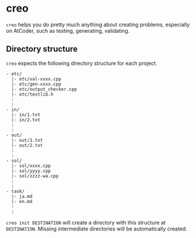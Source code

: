 # creo

`creo` helps you do pretty much anything about creating problems, especially on AtCoder, such as testing, generating, validating.

## Directory structure
`creo` expects the following directory structure for each project.

```
- etc/
  |- etc/val-xxxx.cpp
  |- etc/gen-xxxx.cpp
  |- etc/output_checker.cpp
  |- etc/testlib.h
  :
  :
- in/
  |- in/1.txt
  |- in/2.txt
  :
  :
- out/
  |- out/1.txt
  |- out/2.txt
  :
  :
- sol/
  |- sol/xxxx.cpp
  |- sol/yyyy.cpp
  |- sol/zzzz-wa.cpp
  :
  :
- task/
  |- ja.md
  |- en.md
  :
  :
```
`creo init DESTINATION` will create a directory with this structure at `DESTINATION`. Missing intermediate directories will be automatically created.